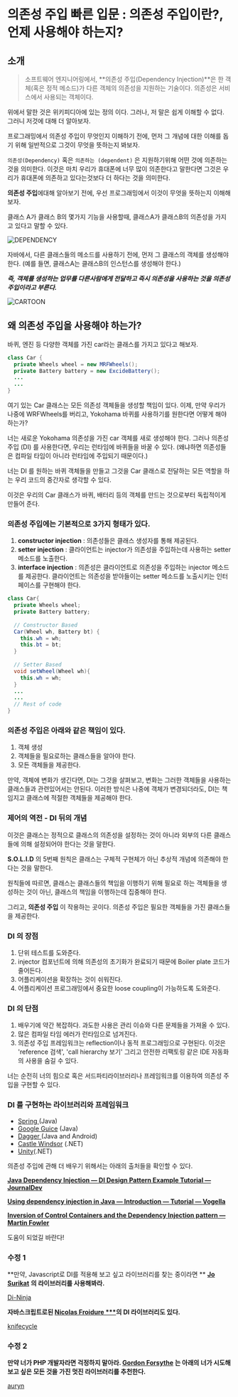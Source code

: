 # 의존성 주입 빠른 입문 : 의존성 주입이란?, 언제 사용해야 하는지?

## 소개

> 소프트웨어 엔지니어링에서, **의존성 주입(Dependency Injection)**은 한 객체(혹은 정적 메소드)가 다른 객체의 의존성을 지원하는 기술이다. 의존성은 서비스에서 사용되는 객체이다.

위에서 말한 것은 위키피디아에 있는 정의 이다. 그러나, 저 말은 쉽게 이해할 수 없다. 그러니 저것에 대해 더 알아보자.

프로그래밍에서 의존성 주입이 무엇인지 이해하기 전에, 먼저 그 개념에 대한 이해를 돕기 위해 일반적으로 그것이 무엇을 뜻하는지 봐보자.

`의존성(Dependency)` 혹은 `의존하는 (dependent)` 은 지원하기위해 어떤 것에 의존하는 것을 의미한다. 이것은 마치 우리가 휴대폰에 너무 많이 의존한다고 말한다면 그것은 우리가 휴대폰에 의존하고 있다는것보다 더 하다는 것을 의미한다.

**의존성 주입**에대해 알아보기 전에, 우선 프로그래밍에서 이것이 무엇을 뜻하는지 이해해보자.

클래스 A가 클래스 B의 몇가지 기능을 사용할때, 클래스A가 클래스B의 의존성을 가지고 있다고 말할 수 있다.

![DEPENDENCY](https://miro.medium.com/max/700/1*0P-1JhnUaZeobDUAajIbhA.jpeg)

자바에서, 다른 클래스들의 메소드를 사용하기 전에, 먼저 그 클래스의 객체를 생성해야 한다. (예를 들면, 클래스A는 클래스B의 인스턴스를 생성해야 한다.)



***즉, 객체를 생성하는 업무를 다른사람에게 전달하고 즉시 의존성을 사용하는 것을 의존성 주입이라고 부른다.***

![CARTOON](https://miro.medium.com/max/1000/1*TF-VdAgPfcD497kAW77Ukg.png)



## 왜 의존성 주입을 사용해야 하는가?

바퀴, 엔진 등 다양한 객체를 가진 car라는 클래스를 가지고 있다고 해보자.

```java
class Car {
  private Wheels wheel = new MRFWheels();
  private Battery battery = new ExcideBattery();
  ...
  ...
}
```

여기 있는 Car 클래스는 모든 의존성 객체들을 생성할 책임이 있다. 이제, 만약 우리가 나중에 WRFWheels를 버리고, Yokohama 바퀴를 사용하기를 원한다면 어떻게 해야 하는가?

너는 새로운 Yokohama 의존성을 가진 car 객체를 새로 생성해야 한다. 그러나 의존성 주입 (DI) 를 사용한다면, 우리는 런타임에 바퀴들을 바꿀 수 있다. (왜냐하면 의존성들은 컴파일 타임이 아니라 런타임에 주입되기 때문이다.)

너는 DI 를 원하는 바퀴 객체들을 만들고 그것을 Car 클래스로 전달하는 모든 역할을 하는 우리 코드의 중간자로 생각할 수 있다.

이것은 우리의 Car 클래스가 바퀴, 배터리 등의 객체를 만드는 것으로부터 독립적이게 만들어 준다.



### 의존성 주입에는 기본적으로 3가지 형태가 있다.

1. **constructor injection** : 의존성들은 클래스 생성자를 통해 제공된다.
2. **setter injection** : 클라이언트는 injector가 의존성을 주입하는데 사용하는 setter 메소드를 노출한다.
3. **interface injection** : 의존성은 클라이언트로 의존성을 주입하는 injector 메소드를 제공한다. 클라이언트는 의존성을 받아들이는 setter 메소드를 노출시키는 인터페이스를 구현해야 한다.

```java
class Car{
  private Wheels wheel;
  private Battery battery;
  
  // Constructor Based
  Car(Wheel wh, Battery bt) {
    this.wh = wh;
    this.bt = bt;
  }
  
  // Setter Based
  void setWheel(Wheel wh){
    this.wh = wh;
  }
  ...  
  ...
  // Rest of code  
}
```



### 의존성 주입은 아래와 같은 책임이 있다.

1. 객체 생성
2. 객체들을 필요로하는 클래스들을 알아야 한다.
3. 모든 객체들을 제공한다.

만약, 객체에 변화가 생긴다면, DI는 그것을 살펴보고, 변화는 그러한 객체들을 사용하는 클래스들과 관련있어서는 안된다. 이러한 방식은 나중에 객체가 변경되더라도, DI는 책임지고 클래스에 적절한 객체들을 제공해야 한다.



### 제어의 역전 - DI 뒤의 개념

이것은 클래스는 정적으로 클래스의 의존성을 설정하는 것이 아니라 외부의 다른 클래스들에 의해 설정되어야 한다는 것을 말한다.

**S.O.L.I.D** 의 5번째 원칙은 클래스는 구체적 구현체가 아닌 추상적 개념에 의존해야 한다는 것을 말한다.

원칙들에 따르면, 클래스는 클래스들의 책임을 이행하기 위해 필요로 하는 객체들을 생성하는 것이 아닌, 클래스의 책임을 이행하는데 집중해야 한다. 

그리고, **의존성 주입** 이 작용하는 곳이다. 의존성 주입은 필요한 객체들을 가진 클래스들을 제공한다.



### DI 의 장점

1. 단위 테스트를 도와준다.
2. injector 컴포넌트에 의해 의존성의 초기화가 완료되기 때문에 Boiler plate 코드가 줄어든다.
3. 어플리케이션을 확장하는 것이 쉬워진다.
4. 어플리케이션 프로그래밍에서 중요한 loose coupling이 가능하도록 도와준다.



### DI 의 단점

1. 배우기에 약간 복잡하다. 과도한 사용은 관리 이슈와 다른 문제들을 가져올 수 있다.
2. 많은 컴파일 타임 에러가 런타임으로 넘겨진다.
3. 의존성 주입 프레임워크는 reflection이나 동적 프로그래밍으로 구현된다. 이것은 'reference 검색', 'call hierarchy 보기' 그리고 안전한 리팩토링 같은 IDE 자동화 의 사용을 숨길 수 있다.



너는 순전히 너의 힘으로 혹은 서드파티라이브러리나 프레임워크를 이용하여 의존성 주입을 구현할 수 있다.



### DI 를 구현하는 라이브러리와 프레임워크

- [Spring ](https://www.tutorialspoint.com/spring/spring_dependency_injection.htm)(Java)
- [Google Guice](https://github.com/google/guice) (Java)
- [Dagger ](http://square.github.io/dagger/)(Java and Android)
- [Castle Windsor](https://github.com/castleproject/Windsor) (.NET)
- [Unity](https://www.microsoft.com/en-us/download/details.aspx?id=39944)(.NET)

의존성 주입에 관해 더 배우기 위해서는 아래의 출처들을 확인할 수 있다.

[**Java Dependency Injection — DI Design Pattern Example Tutorial — JournalDev**](https://www.journaldev.com/2394/java-dependency-injection-design-pattern-example-tutorial)

[**Using dependency injection in Java — Introduction — Tutorial — Vogella**](http://www.vogella.com/tutorials/DependencyInjection/article.html)

[**Inversion of Control Containers and the Dependency Injection pattern — Martin Fowler**](https://www.martinfowler.com/articles/injection.html)

도움이 되었길 바란다!



### 수정 1

**만약, Javascript로 DI를 적용해 보고 싶고 라이브러리를 찾는 중이라면 ** [**Jo Surikat**](https://medium.com/u/a198b70e4f9?source=post_page-----7578c84fa88f----------------------) **의 라이브러리를 사용해봐라.**

[Di-Ninja](https://di-ninja.github.io/di-ninja/)

**자바스크립트로된  [Nicolas Froidure ***](https://medium.com/u/e411f450bae?source=post_page-----7578c84fa88f----------------------)의 DI 라이브러리도 있다.**

[knifecycle](https://github.com/nfroidure/knifecycle)



### 수정 2

**만약 너가 PHP 개발자라면 걱정하지 말아라. [Gordon Forsythe](https://medium.com/u/30eab9d5b943?source=post_page-----7578c84fa88f----------------------) 는 아래의 너가 시도해 보고 싶은 모든 것을 가진 멋진 라이브러리를 추천한다.**

[auryn](https://github.com/rdlowrey/auryn)

